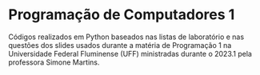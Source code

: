 # Programação de Computadores 1
Códigos realizados em Python baseados nas listas de laboratório e nas questões dos slides usados durante a matéria de Programação 1 na Universidade Federal Fluminense (UFF) ministradas durante o 2023.1 pela professora Simone Martins.
